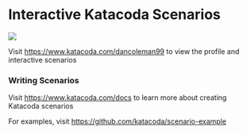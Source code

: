 # Interactive Katacoda Scenarios

[![](http://shields.katacoda.com/katacoda/dancoleman99/count.svg)](https://www.katacoda.com/dancoleman99 "Get your profile on Katacoda.com")

Visit https://www.katacoda.com/dancoleman99 to view the profile and interactive scenarios

### Writing Scenarios
Visit https://www.katacoda.com/docs to learn more about creating Katacoda scenarios

For examples, visit https://github.com/katacoda/scenario-example
